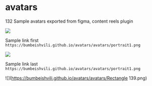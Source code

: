 # avatars

132 Sample avatars exported from figma, content reels plugin

![](https://user-images.githubusercontent.com/6873202/167814517-4d8adb9b-8e9a-471d-a936-00b91c7e44f9.png)


Sample link first
`https://bumbeishvili.github.io/avatars/avatars/portrait1.png`

![](https://bumbeishvili.github.io/avatars/avatars/portrait1.png)


Sample link last
`https://bumbeishvili.github.io/avatars/avatars/portrait1.png`

![](https://bumbeishvili.github.io/avatars/avatars/Rectangle 139.png)
